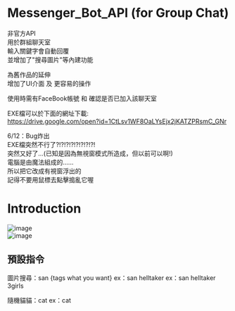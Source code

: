 # Messenger_Bot_API (for Group Chat)

非官方API  
用於群組聊天室  
輸入關鍵字會自動回覆  
並增加了"搜尋圖片"等內建功能  

為舊作品的延伸  
增加了UI介面 及 更容易的操作  

使用時需有FaceBook帳號 和 確認是否已加入該聊天室  

EXE檔可以於下面的網址下載:  
https://drive.google.com/open?id=1CtLsv1WF8OaLYsEjx2jKATZPRsmC_GNr

6/12：Bug炸出  
EXE檔突然不行了?!?!?!?!?!?!?!?!  
突然又好了...(已知是因為無視窗模式所造成，但以前可以啊!)  
電腦是由魔法組成的......  
所以把它改成有視窗浮出的  
記得不要用鼠標去點擊搗亂它喔  

# Introduction  
  
![image](https://github.com/ds0310825/Messenger_Bot_API_-for_Group_Chat-/blob/master/images/02.png)  
![image](https://github.com/ds0310825/Messenger_Bot_API_-for_Group_Chat-/blob/master/images/01.png)

## 預設指令

圖片搜尋：san {tags what you want}
  ex：san helltaker
  ex：san helltaker 3girls
  
隨機貓貓：cat
  ex：cat
